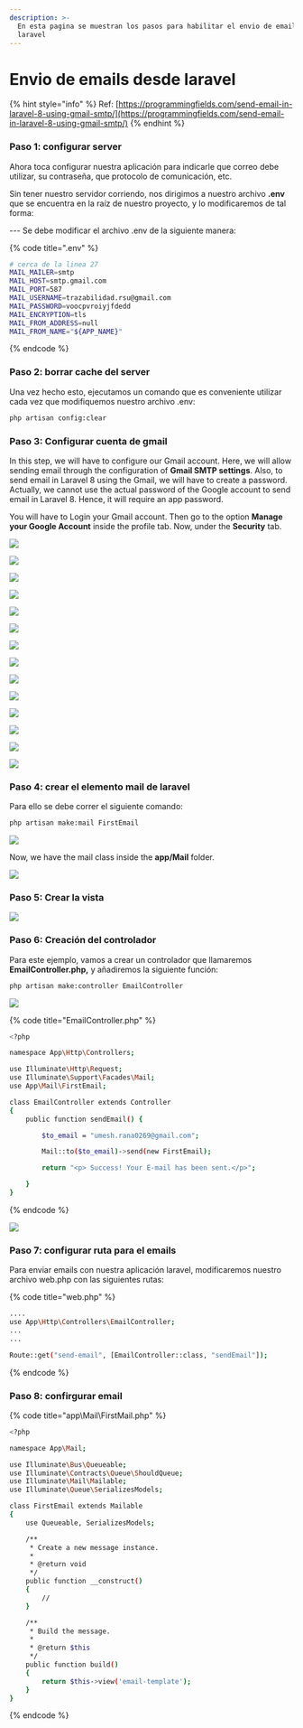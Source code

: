 ```yaml
---
description: >-
  En esta pagina se muestran los pasos para habilitar el envio de emails desde
  laravel
---
```


# Envio de emails desde laravel

{% hint style="info" %}
Ref: [https://programmingfields.com/send-email-in-laravel-8-using-gmail-smtp/](https://programmingfields.com/send-email-in-laravel-8-using-gmail-smtp/)
{% endhint %}

### Paso 1: configurar server

Ahora toca configurar nuestra aplicación para indicarle que correo debe utilizar, su contraseña, que protocolo de comunicación, etc.

Sin tener nuestro servidor corriendo, nos dirigimos a nuestro archivo **.env** que se encuentra en la raíz de nuestro proyecto, y lo modificaremos de tal forma:

--- Se debe modificar el archivo .env de la siguiente manera:

{% code title=".env" %}
```bash
# cerca de la linea 27
MAIL_MAILER=smtp
MAIL_HOST=smtp.gmail.com
MAIL_PORT=587
MAIL_USERNAME=trazabilidad.rsu@gmail.com
MAIL_PASSWORD=voocpvroiyjfdedd
MAIL_ENCRYPTION=tls
MAIL_FROM_ADDRESS=null
MAIL_FROM_NAME="${APP_NAME}"
```
{% endcode %}

### Paso 2: borrar cache del server

Una vez hecho esto, ejecutamos un comando que es conveniente utilizar cada vez que modifiquemos nuestro archivo .env:

```bash
php artisan config:clear
```

### Paso 3: Configurar cuenta de gmail

In this step, we will have to configure our Gmail account. Here, we will allow sending email through the configuration of **Gmail SMTP settings**. Also, to send email in Laravel 8 using the Gmail, we will have to create a password. Actually, we cannot use the actual password of the Google account to send email in Laravel 8. Hence, it will require an app password.

You will have to Login your Gmail account. Then go to the option **Manage your Google Account** inside the profile tab. Now, under the **Security** tab.  


![](../.gitbook/assets/emails1.png)

![](../.gitbook/assets/emails2.png)

![](../.gitbook/assets/emails3.png)

![](../.gitbook/assets/emails4.png)

![](../.gitbook/assets/emails5.png)

![](../.gitbook/assets/emails6.png)

![](../.gitbook/assets/emails7.png)

![](../.gitbook/assets/emails8.png)

![](../.gitbook/assets/emails9.png)

![](../.gitbook/assets/emails10.png)

![](../.gitbook/assets/emails11.png)

![](../.gitbook/assets/emails12.png)

![](../.gitbook/assets/emails13.png)

![](../.gitbook/assets/emails14.png)

### Paso 4: crear el elemento mail de laravel

Para ello se debe correr el siguiente comando:

```bash
php artisan make:mail FirstEmail
```

![](../.gitbook/assets/emails15.png)

 Now, we have the mail class inside the **app/Mail** folder.

![](../.gitbook/assets/emails16.png)

### Paso 5: Crear la vista

![](../.gitbook/assets/emails17.png)

### Paso 6: Creación del controlador

 Para este ejemplo, vamos a crear un controlador que llamaremos **EmailController.php,** y añadiremos la siguiente función:

```bash
php artisan make:controller EmailController
```

![](../.gitbook/assets/emails19.png)

{% code title="EmailController.php" %}
```bash
<?php

namespace App\Http\Controllers;

use Illuminate\Http\Request;
use Illuminate\Support\Facades\Mail;
use App\Mail\FirstEmail;

class EmailController extends Controller
{
    public function sendEmail() {

        $to_email = "umesh.rana0269@gmail.com";

        Mail::to($to_email)->send(new FirstEmail);

        return "<p> Success! Your E-mail has been sent.</p>";

    }
}
```
{% endcode %}



![](../.gitbook/assets/emails18.png)

### Paso 7: configurar ruta para el emails

Para enviar emails con nuestra aplicación laravel, modificaremos nuestro archivo web.php con las siguientes rutas:

{% code title="web.php" %}
```bash
....
use App\Http\Controllers\EmailController;
...
...

Route::get("send-email", [EmailController::class, "sendEmail"]);


```
{% endcode %}

### Paso 8: confirgurar email

{% code title="app\\Mail\\FirstMail.php" %}
```bash
<?php

namespace App\Mail;

use Illuminate\Bus\Queueable;
use Illuminate\Contracts\Queue\ShouldQueue;
use Illuminate\Mail\Mailable;
use Illuminate\Queue\SerializesModels;

class FirstEmail extends Mailable
{
    use Queueable, SerializesModels;

    /**
     * Create a new message instance.
     *
     * @return void
     */
    public function __construct()
    {
        //
    }

    /**
     * Build the message.
     *
     * @return $this
     */
    public function build()
    {
        return $this->view('email-template');
    }
}

```
{% endcode %}

